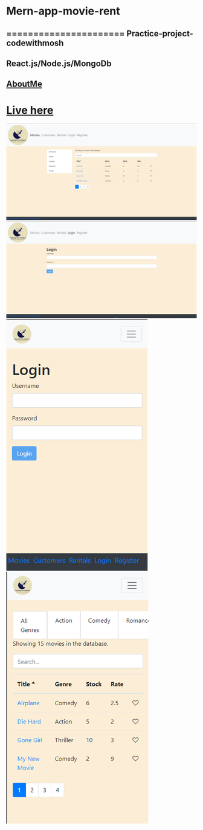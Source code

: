 # Mern-app-movie-rent
======================
Practice-project-codewithmosh
---------------------

React.js/Node.js/MongoDb
-----------------------

[AboutMe](https://github.com/rex28/About-Me)
-----------------------
[Live here](https://stormy-plains-56294.herokuapp.com/movies)
======================================

![Screenshot](mern-app.png)
![Screenshot](mern-app2.png)
![Screenshot](mern-app-mobile1.png)
![Screenshot](mern-app-mobile2.png)
